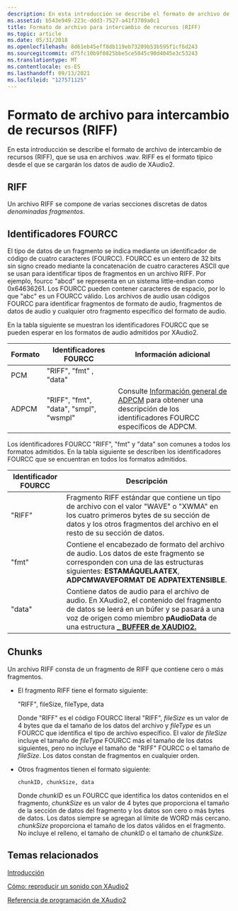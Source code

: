 ```yaml
---
description: En esta introducción se describe el formato de archivo de intercambio de recursos (RIFF), que se usa en archivos .wav. RIFF es el formato típico desde el que se cargarán los datos de audio de XAudio2.
ms.assetid: b543e949-223c-ddd3-7527-a41f3709a0c1
title: Formato de archivo para intercambio de recursos (RIFF)
ms.topic: article
ms.date: 05/31/2018
ms.openlocfilehash: 8d61eb45eff8db119eb73209b53b595f1cf6d243
ms.sourcegitcommit: d75fc10b9f0825bbe5ce5045c90d4045e3c53243
ms.translationtype: MT
ms.contentlocale: es-ES
ms.lasthandoff: 09/13/2021
ms.locfileid: "127571125"
---
```

# <a name="resource-interchange-file-format-riff"></a>Formato de archivo para intercambio de recursos (RIFF)

En esta introducción se describe el formato de archivo de intercambio de recursos (RIFF), que se usa en archivos .wav. RIFF es el formato típico desde el que se cargarán los datos de audio de XAudio2.

## <a name="riff"></a>RIFF

Un archivo RIFF se compone de varias secciones discretas de datos *denominadas fragmentos*.

## <a name="fourcc-identifiers"></a>Identificadores FOURCC

El tipo de datos de un fragmento se indica mediante un identificador de código de cuatro caracteres (FOURCC). FOURCC es un entero de 32 bits sin signo creado mediante la concatenación de cuatro caracteres ASCII que se usan para identificar tipos de fragmentos en un archivo RIFF. Por ejemplo, fourcc "abcd" se representa en un sistema little-endian como 0x64636261. Los FOURCC pueden contener caracteres de espacio, por lo que "abc" es un FOURCC válido. Los archivos de audio usan códigos FOURCC para identificar fragmentos de formato de audio, fragmentos de datos de audio y cualquier otro fragmento específico del formato de audio.

En la tabla siguiente se muestran los identificadores FOURCC que se pueden esperar en los formatos de audio admitidos por XAudio2. 

| Formato | Identificadores FOURCC                     | Información adicional                                                                               |
|--------|----------------------------------------|------------------------------------------------------------------------------------------------------|
| PCM    | "RIFF", "fmt" , "data"                 |                                                                                                      |
| ADPCM  | "RIFF", "fmt", "data", "smpl", "wsmpl" | Consulte [Información general de ADPCM](adpcm-overview.md) para obtener una descripción de los identificadores FOURCC específicos de ADPCM. |



 

Los identificadores FOURCC "RIFF", "fmt" y "data" son comunes a todos los formatos admitidos. En la tabla siguiente se describen los identificadores FOURCC que se encuentran en todos los formatos admitidos. 

| Identificador FOURCC | Descripción                                                                                                                                                                                                                        |
|-------------------|------------------------------------------------------------------------------------------------------------------------------------------------------------------------------------------------------------------------------------|
| "RIFF"            | Fragmento RIFF estándar que contiene un tipo de archivo con el valor "WAVE" o "XWMA" en los cuatro primeros bytes de su sección de datos y los otros fragmentos del archivo en el resto de su sección de datos.                                   |
| "fmt"             | Contiene el encabezado de formato del archivo de audio. Los datos de este fragmento se corresponden con una de las estructuras siguientes: **ESTAMÁQUELAATEX**, **ADPCMWAVEFORMAT DE ADPATEXTENSIBLE**.                                                  |
| "data"            | Contiene datos de audio para el archivo de audio. En XAudio2, el contenido del fragmento de datos se leerá en un búfer y se pasará a una voz de origen como miembro **pAudioData** de una estructura [**\_ BUFFER de XAUDIO2.**](/windows/desktop/api/xaudio2/ns-xaudio2-xaudio2_buffer) |



 

## <a name="chunks"></a>Chunks

Un archivo RIFF consta de un fragmento de RIFF que contiene cero o más fragmentos.

-   El fragmento RIFF tiene el formato siguiente:

    "RIFF", fileSize, fileType, data

    Donde "RIFF" es el código FOURCC literal "RIFF", *fileSize* es un valor de 4 bytes que da el tamaño de los datos del archivo y *fileType* es un FOURCC que identifica el tipo de archivo específico. El valor *de fileSize* incluye el tamaño de *fileType* FOURCC más el tamaño de los datos siguientes, pero no incluye el tamaño de "RIFF" FOURCC o el tamaño de *fileSize*. Los datos constan de fragmentos en cualquier orden.

-   Otros fragmentos tienen el formato siguiente:

    ```
    chunkID, chunkSize, data
    ```

    

    Donde *chunkID* es un FOURCC que identifica los datos contenidos en el fragmento, *chunkSize* es un valor de 4 bytes que proporciona el tamaño de la sección de datos del fragmento y los datos son cero o más bytes de datos. Los datos siempre se agregan al límite de WORD más cercano. *chunkSize* proporciona el tamaño de los datos válidos en el fragmento. No incluye el relleno, el tamaño de *chunkID* o el tamaño de *chunkSize.*

## <a name="related-topics"></a>Temas relacionados

<dl> <dt>

[Introducción](getting-started.md)
</dt> <dt>

[Cómo: reproducir un sonido con XAudio2](how-to--play-a-sound-with-xaudio2.md)
</dt> <dt>

[Referencia de programación de XAudio2](programming-reference.md)
</dt> </dl>

 

 



